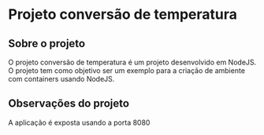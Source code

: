 # Projeto conversão de temperatura

## Sobre o projeto

O projeto conversão de temperatura é um projeto desenvolvido em NodeJS. O projeto tem como objetivo ser um exemplo para a criação de ambiente com containers usando NodeJS.

## Observações do projeto

A aplicação é exposta usando a porta 8080
